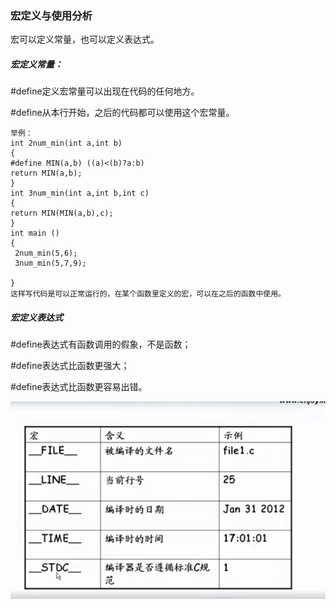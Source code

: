 ### 宏定义与使用分析

宏可以定义常量，也可以定义表达式。

##### 宏定义常量：

#define定义宏常量可以出现在代码的任何地方。

#define从本行开始，之后的代码都可以使用这个宏常量。

```
举例：
int 2num_min(int a,int b)
{
#define MIN(a,b) ((a)<(b)?a:b)
return MIN(a,b);
}
int 3num_min(int a,int b,int c)
{
return MIN(MIN(a,b),c);
}
int main ()
{
 2num_min(5,6);
 3num_min(5,7,9);

}
这样写代码是可以正常运行的，在某个函数里定义的宏，可以在之后的函数中使用。
```

##### 宏定义表达式

#define表达式有函数调用的假象，不是函数；

#define表达式比函数更强大；

#define表达式比函数更容易出错。



![image-20231019202513079](文档中本地图片/image-20231019202513079.png)
